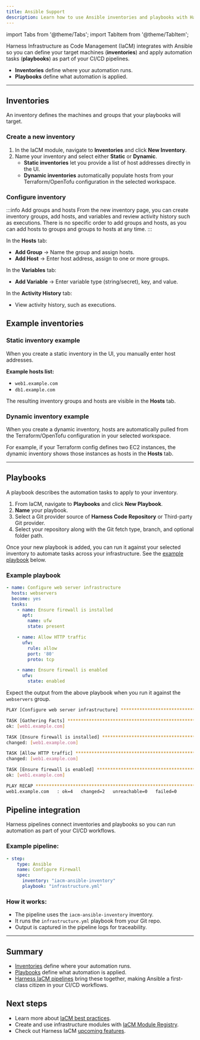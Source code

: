 ```yaml
---
title: Ansible Support
description: Learn how to use Ansible inventories and playbooks with Harness IaCM to manage infrastructure in your CI/CD workflows.
---
```


import Tabs from '@theme/Tabs';
import TabItem from '@theme/TabItem';

Harness Infrastructure as Code Management (IaCM) integrates with Ansible so you can define your target machines (**inventories**) and apply automation tasks (**playbooks**) as part of your CI/CD pipelines.
- **Inventories** define where your automation runs.
- **Playbooks** define what automation is applied.

---

## Inventories
An inventory defines the machines and groups that your playbooks will target.

### Create a new inventory
1. In the IaCM module, navigate to **Inventories** and click **New Inventory**. 
2. Name your inventory and select either **Static** or **Dynamic**. 
   - **Static inventories** let you provide a list of host addresses directly in the UI. 
   - **Dynamic inventories** automatically populate hosts from your Terraform/OpenTofu configuration in the selected workspace.

### Configure inventory
:::info Add groups and hosts
From the new inventory page, you can create inventory groups, add hosts, and variables and review activity history such as executions. 
There is no specific order to add groups and hosts, as you can add hosts to groups and groups to hosts at any time.
:::

In the **Hosts** tab:
- **Add Group** → Name the group and assign hosts.
- **Add Host** → Enter host address, assign to one or more groups.

In the **Variables** tab:
- **Add Variable** → Enter variable type (string/secret), key, and value.

In the **Activity History** tab:
- View activity history, such as executions.

## Example inventories
<Tabs>
<TabItem value="static" label="Static">

### Static inventory example
When you create a static inventory in the UI, you manually enter host addresses.

**Example hosts list:**
- `web1.example.com`
- `db1.example.com`

The resulting inventory groups and hosts are visible in the **Hosts** tab.

</TabItem>
<TabItem value="dynamic" label="Dynamic">

### Dynamic inventory example
When you create a dynamic inventory, hosts are automatically pulled from the Terraform/OpenTofu configuration in your selected workspace.

For example, if your Terraform config defines two EC2 instances, the dynamic inventory shows those instances as hosts in the **Hosts** tab.

</TabItem>
</Tabs>

---

## Playbooks
A playbook describes the automation tasks to apply to your inventory.

<Tabs>
<TabItem value="interactive-guide" label="Interactive guide">

<DocVideo src="https://app.tango.us/app/embed/459c9186-6b20-461a-99ce-fe4aa725a8c9?skipCover=false&defaultListView=false&skipBranding=false&makeViewOnly=true&hideAuthorAndDetails=true" title="Add an Ansible Playbook in Harness IaCM" />
</TabItem>
<TabItem value="step-by-step" label="Step-by-step">

1. From IaCM, navigate to **Playbooks** and click **New Playbook**.
2. **Name** your playbook.
3. Select a Git provider source of **Harness Code Repository** or Third-party Git provider.
4. Select your repository along with the Git fetch type, branch, and optional folder path.

Once your new playbook is added, you can run it against your selected inventory to automate tasks across your infrastructure. See the [example playbook](#example-playbook) below.
</TabItem>
</Tabs>


### Example playbook
<Tabs>
<TabItem value="sample-playbook" label="Sample playbook">

```yaml
- name: Configure web server infrastructure
  hosts: webservers
  become: yes
  tasks:
    - name: Ensure firewall is installed
      apt:
        name: ufw
        state: present

    - name: Allow HTTP traffic
      ufw:
        rule: allow
        port: '80'
        proto: tcp

    - name: Ensure firewall is enabled
      ufw:
        state: enabled
```
</TabItem>
<TabItem value="expected-output" label="Expected output">

Expect the output from the above playbook when you run it against the `webservers` group.

```bash
PLAY [Configure web server infrastructure] **************************************

TASK [Gathering Facts] **********************************************************
ok: [web1.example.com]

TASK [Ensure firewall is installed] *********************************************
changed: [web1.example.com]

TASK [Allow HTTP traffic] *******************************************************
changed: [web1.example.com]

TASK [Ensure firewall is enabled] ***********************************************
ok: [web1.example.com]

PLAY RECAP **********************************************************************
web1.example.com   : ok=4   changed=2   unreachable=0   failed=0
```
</TabItem>
</Tabs>

## Pipeline integration
Harness pipelines connect inventories and playbooks so you can run automation as part of your CI/CD workflows.

### Example pipeline:
```yaml
- step:
    type: Ansible
    name: Configure Firewall
    spec:
      inventory: "iacm-ansible-inventory"
      playbook: "infrastructure.yml"
```

### How it works:
- The pipeline uses the `iacm-ansible-inventory` inventory.
- It runs the `infrastructure.yml` playbook from your Git repo.
- Output is captured in the pipeline logs for traceability.

---

## Summary
- [Inventories](#inventories) define where your automation runs.  
- [Playbooks](#playbooks) define what automation is applied.  
- [Harness IaCM pipelines](#pipeline-integration) bring these together, making Ansible a first-class citizen in your CI/CD workflows.  

## Next steps
- Learn more about [IaCM best practices](/docs/infra-as-code-management/iacm-best-practices).
- Create and use infrastructure modules with [IaCM Module Registry](/docs/category/module-registry).
- Check out Harness IaCM [upcoming features](/roadmap/#iacm).